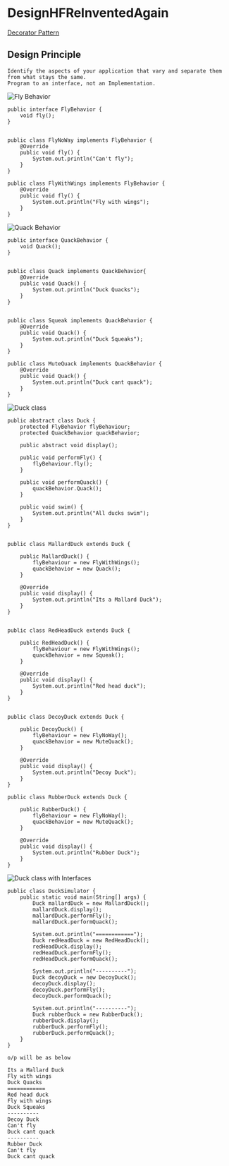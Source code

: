 # DesignHFReInventedAgain

[Decorator Pattern](https://github.com/arun786/DesignHFReInventedAgain/blob/master/Decorator.md)

## Design Principle
    Identify the aspects of your application that vary and separate them from what stays the same.
    Program to an interface, not an Implementation.
    
    
![Fly Behavior](https://github.com/arun786/DesignHFReInventedAgain/blob/master/src/main/resources/image/FlyWithBehavior.png)
        
    public interface FlyBehavior {
        void fly();
    }
    
    
    public class FlyNoWay implements FlyBehavior {
        @Override
        public void fly() {
            System.out.println("Can't fly");
        }
    }

    public class FlyWithWings implements FlyBehavior {
        @Override
        public void fly() {
            System.out.println("Fly with wings");
        }
    }
    

![Quack Behavior](https://github.com/arun786/DesignHFReInventedAgain/blob/master/src/main/resources/image/QB.png)
    
    
    public interface QuackBehavior {
        void Quack();
    }
    
    
    public class Quack implements QuackBehavior{
        @Override
        public void Quack() {
            System.out.println("Duck Quacks");
        }
    }
    
    
    public class Squeak implements QuackBehavior {
        @Override
        public void Quack() {
            System.out.println("Duck Squeaks");
        }
    }
    
    public class MuteQuack implements QuackBehavior {
        @Override
        public void Quack() {
            System.out.println("Duck cant quack");
        }
    }
    
    
![Duck class](https://github.com/arun786/DesignHFReInventedAgain/blob/master/src/main/resources/image/duck.png)


    public abstract class Duck {
        protected FlyBehavior flyBehaviour;
        protected QuackBehavior quackBehavior;
    
        public abstract void display();
    
        public void performFly() {
            flyBehaviour.fly();
        }
    
        public void performQuack() {
            quackBehavior.Quack();
        }
    
        public void swim() {
            System.out.println("All ducks swim");
        }
    }
    
    
    public class MallardDuck extends Duck {
    
        public MallardDuck() {
            flyBehaviour = new FlyWithWings();
            quackBehavior = new Quack();
        }
    
        @Override
        public void display() {
            System.out.println("Its a Mallard Duck");
        }
    }
    
    
    public class RedHeadDuck extends Duck {
    
        public RedHeadDuck() {
            flyBehaviour = new FlyWithWings();
            quackBehavior = new Squeak();
        }
    
        @Override
        public void display() {
            System.out.println("Red head duck");
        }
    }


    public class DecoyDuck extends Duck {
    
        public DecoyDuck() {
            flyBehaviour = new FlyNoWay();
            quackBehavior = new MuteQuack();
        }
    
        @Override
        public void display() {
            System.out.println("Decoy Duck");
        }
    }

    public class RubberDuck extends Duck {
    
        public RubberDuck() {
            flyBehaviour = new FlyNoWay();
            quackBehavior = new MuteQuack();
        }
    
        @Override
        public void display() {
            System.out.println("Rubber Duck");
        }
    }


![Duck class with Interfaces](https://github.com/arun786/DesignHFReInventedAgain/blob/master/src/main/resources/image/full.png)


    public class DuckSimulator {
        public static void main(String[] args) {
            Duck mallardDuck = new MallardDuck();
            mallardDuck.display();
            mallardDuck.performFly();
            mallardDuck.performQuack();
    
            System.out.println("============");
            Duck redHeadDuck = new RedHeadDuck();
            redHeadDuck.display();
            redHeadDuck.performFly();
            redHeadDuck.performQuack();
    
            System.out.println("----------");
            Duck decoyDuck = new DecoyDuck();
            decoyDuck.display();
            decoyDuck.performFly();
            decoyDuck.performQuack();
    
            System.out.println("----------");
            Duck rubberDuck = new RubberDuck();
            rubberDuck.display();
            rubberDuck.performFly();
            rubberDuck.performQuack();
        }
    }
    
    o/p will be as below
    
    Its a Mallard Duck
    Fly with wings
    Duck Quacks
    ============
    Red head duck
    Fly with wings
    Duck Squeaks
    ----------
    Decoy Duck
    Can't fly
    Duck cant quack
    ----------
    Rubber Duck
    Can't fly
    Duck cant quack